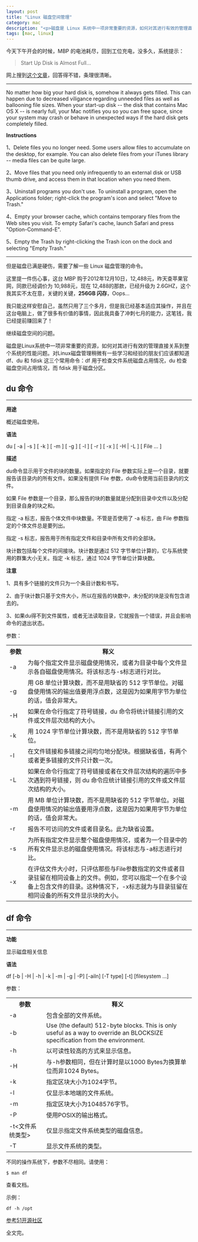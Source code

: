 ```yaml
---
layout: post
title: "Linux 磁盘空间管理"
category: mac
description: "<p>磁盘是 Linux 系统中一项非常重要的资源，如何对其进行有效的管理直接关系到整个系统的性能问题。对 Linux 磁盘管理稍微有一些学习和经验的朋友们应该都知道 df、du 和 fdisk 这三个常用命令：df 用于检查文件系统磁盘占用情况，du 检查磁盘空间占用情况，而 fdisk 用于磁盘分区。</p><p>本文主要针对Mac OS X，讲解 du df 命令。</p>"
tags: [mac, linux]
---
```


今天下午开会的时候，MBP 的电池耗尽，回到工位充电，没多久，系统提示：

>Start Up Disk is Almost Full…

网上搜到[这个文章](http://www.ehow.com/how_4592058_start-up-disk-almost-full.html)，回答得不错，条理很清晰。

----

No matter how big your hard disk is, somehow it always gets filled. This can happen due to decreased viligance regarding unneeded files as well as ballooning file sizes. When your start-up disk -- the disk that contains Mac OS X -- is nearly full, your Mac notifies you so you can free space, since your system may crash or behave in unexpected ways if the hard disk gets completely filled.

**Instructions**

1、Delete files you no longer need. Some users allow files to accumulate on the desktop, for example. You can also delete files from your iTunes library -- media files can be quite large.

2、Move files that you need only infrequently to an external disk or USB thumb drive, and access them in that location when you need them.

3、Uninstall programs you don't use. To uninstall a program, open the Applications folder; right-click the program's icon and select "Move to Trash."

4、Empty your browser cache, which contains temporary files from the Web sites you visit. To empty Safari's cache, launch Safari and press "Option-Command-E".

5、Empty the Trash by right-clicking the Trash icon on the dock and selecting "Empty Trash."

----

但是磁盘已满是硬伤，需要了解一些 Linux 磁盘管理的命令。

这里提一件伤心事，这台 MBP 购于2012年12月10日，12,488元，昨天查苹果官网，同款已经调价为 10,988元，现在 12,488的那款，已经升级为 2.6GHZ，这个我其实不太在意，关键的关键，**256GB 闪存**，Oops…

我只能这样安慰自己，虽然只用了三个多月，但是我已经基本适应其操作，并且在这台电脑上，做了很多有价值的事情，因此我具备了冲刺七月的能力，这笔钱，我已经提前赚回来了！

继续磁盘空间的问题。

磁盘是Linux系统中一项非常重要的资源，如何对其进行有效的管理直接关系到整个系统的性能问题。对Linux磁盘管理稍微有一些学习和经验的朋友们应该都知道 df、du 和 fdisk 这三个常用命令：df 用于检查文件系统磁盘占用情况，du 检查磁盘空间占用情况，而 fdisk 用于磁盘分区。

## du 命令

----

**用途**

概述磁盘使用。

**语法**

du \[ -a | -s ] \[ -k ] \[ -m ] \[ -g ] \[ -l ] \[ -r ] \[ -x ] \[ -H | -L ] \[ File ... ]

**描述**

du命令显示用于文件的块的数量。如果指定的 File 参数实际上是一个目录，就要报告该目录内的所有文件。如果没有提供 File 参数，du命令使用当前目录内的文件。

如果 File 参数是一个目录，那么报告的块的数量就是分配到目录中文件以及分配到目录自身的块之和。

指定 -a 标志，报告个体文件中块数量。不管是否使用了 -a 标志，由 File 参数指定的个体文件总是要列出。

指定 -s 标志，报告用于所有指定文件和目录中所有文件的全部块。 

块计数包括每个文件的间接块。块计数是通过 512 字节单位计算的，它与系统使用的群集大小无关。指定 -k 标志，通过 1024 字节单位计算块数。

**注意**

1、具有多个链接的文件只为一个条目计数和书写。

2、由于块计数只基于文件大小，所以在报告的块数中，未分配的块是没有包含进去的。

3、如果du得不到文件属性，或者无法读取目录，它就报告一个错误，并且会影响命令的退出状态。


参数：

<table class='table table-bordered table-hover table-striped'>
<tbody>
<tr>
<th style="width:10%">参数</th>
<th>释义</th>
</tr>
<tr>
<td> -a </td>
<td> 为每个指定文件显示磁盘使用情况，或者为目录中每个文件显示各自磁盘使用情况。将该标志与-s标志进行对比。 </td>
</tr>
<tr>
<td> -g </td>
<td> 用 GB 单位计算块数，而不是用缺省的 512 字节单位。对磁盘使用情况的输出值要用浮点数，这是因为如果用字节为单位的话，值会非常大。 </td>
</tr>
<tr>
<td> -H </td>
<td> 如果在命令行指定了符号链接，du&nbsp;命令将统计链接引用的文件或文件层次结构的大小。 </td>
</tr>
<tr>
<td> -k </td>
<td> 用 1024 字节单位计算块数，而不是用缺省的 512 字节单位。 </td>
</tr>
<tr>
<td> -l </td>
<td> 在文件链接和多链接之间均匀地分配块。根据缺省值，有两个或者更多链接的文件只计数一次。 </td>
</tr>
<tr>
<td> -L </td>
<td> 如果在命令行指定了符号链接或者在文件层次结构的遍历中多次遇到符号链接，则&nbsp;du&nbsp;命令应统计链接引用的文件或文件层次结构的大小。 </td>
</tr>
<tr>
<td> -m </td>
<td> 用 MB 单位计算块数，而不是用缺省的 512 字节单位。对磁盘使用情况的输出值要用浮点数，这是因为如果用字节为单位的话，值会非常大。 </td>
</tr>
<tr>
<td> -r </td>
<td> 报告不可访问的文件或者目录名。此为缺省设置。 </td>
</tr>
<tr>
<td> -s </td>
<td> 为所有指定文件显示整个磁盘使用情况，或者为一个目录中的所有文件显示总的磁盘使用情况。将该标志与-a标志进行对比。 </td>
</tr>
<tr>
<td> -x </td>
<td> 在评估文件大小时，只评估那些与File参数指定的文件或者目录驻留在相同设备上的文件。例如，您可以指定一个在多个设备上包含文件的目录。这种情况下，-x标志就为与目录驻留在相同设备的所有文件显示块的大小。 </td>
</tr>
</tbody></table>

## df 命令

----

**功能**

显示磁盘相关信息

**语法**

df \[-b | -H | -h | -k | -m | -g | -P] \[-ailn] \[-T type] \[-t] \[filesystem ...]


参数：

<table class='table table-bordered table-hover table-striped'><tbody>
<tr>
<th style="width:20%">参数</th>
<th>释义</th>
</tr>
<tr>
<td>-a</td>
<td> 包含全部的文件系统。</td>
</tr>
<tr>
<td>-b</td>
<td> Use (the default) 512-byte blocks. This is only useful as a way to override an BLOCKSIZE specification from the environment.</td>
</tr>
<tr>
<td>-h </td>
<td>以可读性较高的方式来显示信息。</td>
</tr>
<tr>
<td>-H </td>
<td>与-h参数相同，但在计算时是以1000 Bytes为换算单位而非1024 Bytes。</td>
</tr>
<tr>
<td>-k </td>
<td>指定区块大小为1024字节。</td>
</tr>
<tr>
<td>-l </td>
<td>仅显示本地端的文件系统。</td>
</tr>
<tr>
<td>-m </td>
<td>指定区块大小为1048576字节。</td>
</tr>
<tr>
<td>-P </td>
<td>使用POSIX的输出格式。</td>
</tr>
<tr>
<td>-t&lt;文件系统类型&gt; </td>
<td>仅显示指定文件系统类型的磁盘信息。</td>
</tr>
<tr>
<td>-T </td>
<td>显示文件系统的类型。</td>
</tr>
</tbody></table>

不同的操作系统下，参数不尽相同。请使用：

`$ man df`

查看文档。

示例：

`df -h /opt`

[参考51开源社区](http://wiki.51osos.com/wiki/Df)

全文完。
